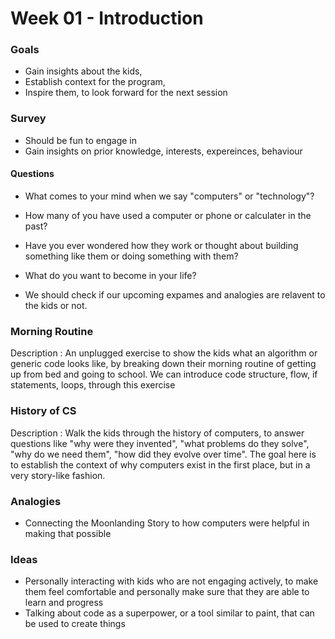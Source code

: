 # Week 01 - Introduction 

### Goals 
- Gain insights about the kids, 
- Establish context for the program,
- Inspire them, to look forward for the next session

### Survey 
- Should be fun to engage in
- Gain insights on prior knowledge, interests, expereinces, behaviour
#### Questions
- What comes to your mind when we say "computers" or "technology"?
- How many of you have used a computer or phone or calculater in the past?
- Have you ever wondered how they work or thought about building something like them or doing something with them? 
- What do you want to become in your life? 

- We should check if our upcoming expames and analogies are relavent to the kids or not. 

### Morning Routine 
Description : An unplugged exercise to show the kids what an algorithm or generic code looks like, by breaking down their morning 
routine of getting up from bed and going to school. We can introduce code structure, flow, if statements, loops, through this exercise 

### History of CS 
Description : Walk the kids through the history of computers, to answer questions like "why were they invented", 
"what problems do they solve", "why do we need them", "how did they evolve over time". The goal here is to establish the context of why 
computers exist in the first place, but in a very story-like fashion. 

### Analogies 
- Connecting the Moonlanding Story to how computers were helpful in making that possible

### Ideas
- Personally interacting with kids who are not engaging actively, to make them feel comfortable and personally make sure that 
they are able to learn and progress 
- Talking about code as a superpower, or a tool similar to paint, that can be used to create things
